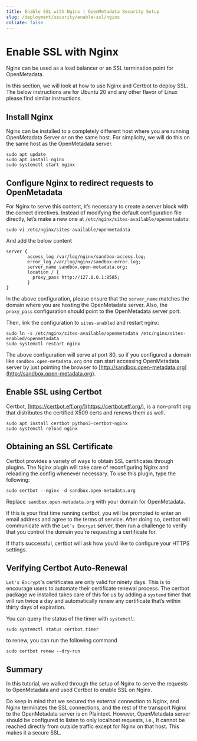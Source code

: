 ```yaml
---
title: Enable SSL with Nginx | OpenMetadata Security Setup
slug: /deployment/security/enable-ssl/nginx
collate: false
---
```


# Enable SSL with Nginx

Nginx can be used as a load balancer or an SSL termination point for OpenMetadata.

In this section, we will look at how to use Nginx and Certbot to deploy SSL. The below instructions are for Ubuntu 20 
and any other flavor of Linux please find similar instructions.

## Install Nginx

Nginx can be installed to a completely different host where you are running OpenMetadata Server or on the same host. 
For simplicity, we will do this on the same host as the OpenMetadata server.

```commandline
sudo apt update
sudo apt install nginx
sudo systemctl start nginx
```

## Configure Nginx to redirect requests to OpenMetadata

For Nginx to serve this content, it’s necessary to create a server block with the correct directives. 
Instead of modifying the default configuration file directly, let’s make a new one at `/etc/nginx/sites-available/openmetadata`:

```commandline
sudo vi /etc/nginx/sites-available/openmetadata
```

And add the below content

```commandline
server {
        access_log /var/log/nginx/sandbox-access.log;
        error_log /var/log/nginx/sandbox-error.log;         
        server_name sandbox.open-metadata.org;
        location / {
          proxy_pass http://127.0.0.1:8585;
        }
}
```

In the above configuration, please ensure that the `server_name` matches the domain where you are hosting the OpenMetadata 
server. Also, the `proxy_pass` configuration should point to the OpenMetadata server port.

Then, link the configuration to `sites-enabled` and restart nginx:

```commandline
sudo ln -s /etc/nginx/sites-available/openmetadata /etc/nginx/sites-enabled/openmetadata
sudo systemctl restart nginx
```

The above configuration will serve at port 80, so if you configured a domain like `sandbox.open-metadata.org` one can 
start accessing OpenMetadata server by just pointing the browser to [http://sandbox.open-metadata.org](http://sandbox.open-metadata.org).

## Enable SSL using Certbot

Certbot, [https://certbot.eff.org/](https://certbot.eff.org/), is a non-profit org that distributes the certified X509 
certs and renews them as well.

```commandline
sudo apt install certbot python3-certbot-nginx
sudo systemctl reload nginx
```

## Obtaining an SSL Certificate

Certbot provides a variety of ways to obtain SSL certificates through plugins. The Nginx plugin will take care of
reconfiguring Nginx and reloading the config whenever necessary. To use this plugin, type the following:

```commandline
sudo certbot --nginx -d sandbox.open-metadata.org 
```

Replace` sandbox.open-metadata.org` with your domain for OpenMetadata. 

If this is your first time running certbot, you will be prompted to enter an email address and agree to the terms of 
service. After doing so, certbot will communicate with the `Let's Encrypt` server, then run a challenge to verify that
you control the domain you’re requesting a certificate for.

If that’s successful, certbot will ask how you’d like to configure your HTTPS settings.

## Verifying Certbot Auto-Renewal

`Let's Encrypt`'s certificates are only valid for ninety days. This is to encourage users to automate their certificate
renewal process. The certbot package we installed takes care of this for us by adding a `systemd` timer that will run 
twice a day and automatically renew any certificate that’s within thirty days of expiration.

You can query the status of the timer with `systemctl`:
```commandline
sudo systemctl status certbot.timer
```

to renew, you can run the following command

```commandline
sudo certbot renew --dry-run
```

## Summary

In this tutorial, we walked through the setup of Nginx to serve the requests to OpenMetadata and used Certbot to enable
SSL on Nginx. 

Do keep in mind that we secured the external connection to Nginx, and Nginx terminates the SSL connections, 
and the rest of the transport Nginx to the OpenMetadata server is on Plaintext. However, OpenMetadata server should be 
configured to listen to only localhost requests, i.e., It cannot be reached directly from outside traffic except for 
Nginx on that host. This makes it a secure SSL.
